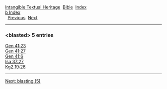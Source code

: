 [Intangible Textual Heritage](../../index)  [Bible](../index) 
[Index](index)   
[b Index](_b_)  
  [Previous](c01495)  [Next](c01497) 

------------------------------------------------------------------------

### &lt;blasted&gt; 5 entries

[Gen 41:23](../kjv/gen041.htm#023)  
[Gen 41:27](../kjv/gen041.htm#027)  
[Gen 41:6](../kjv/gen041.htm#006)  
[Isa 37:27](../kjv/isa037.htm#027)  
[Kg2 19:26](../kjv/kg2019.htm#026)  

------------------------------------------------------------------------

[Next: blasting (5)](c01497)
